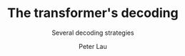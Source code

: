 ---
title: "The transformer's decoding"
subtitle: "Several decoding strategies"
layout: post
author: "Peter Lau"
published: false
header-style: text
tags:
  - Computer science
  - LLM
  - Transformers
---